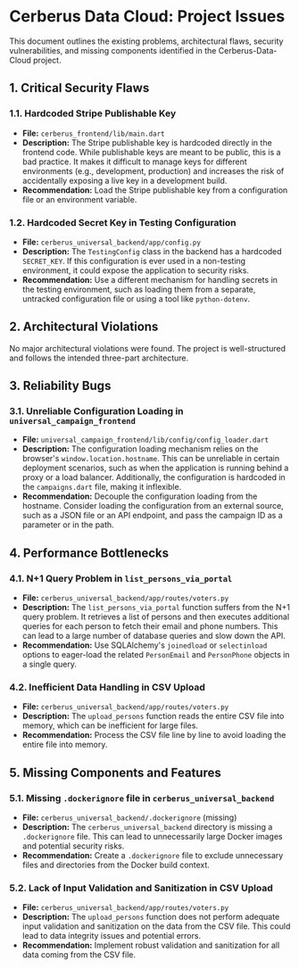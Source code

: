 # Cerberus Data Cloud: Project Issues

This document outlines the existing problems, architectural flaws, security vulnerabilities, and missing components identified in the Cerberus-Data-Cloud project.

## 1. Critical Security Flaws

### 1.1. Hardcoded Stripe Publishable Key

*   **File:** `cerberus_frontend/lib/main.dart`
*   **Description:** The Stripe publishable key is hardcoded directly in the frontend code. While publishable keys are meant to be public, this is a bad practice. It makes it difficult to manage keys for different environments (e.g., development, production) and increases the risk of accidentally exposing a live key in a development build.
*   **Recommendation:** Load the Stripe publishable key from a configuration file or an environment variable.

### 1.2. Hardcoded Secret Key in Testing Configuration

*   **File:** `cerberus_universal_backend/app/config.py`
*   **Description:** The `TestingConfig` class in the backend has a hardcoded `SECRET_KEY`. If this configuration is ever used in a non-testing environment, it could expose the application to security risks.
*   **Recommendation:** Use a different mechanism for handling secrets in the testing environment, such as loading them from a separate, untracked configuration file or using a tool like `python-dotenv`.

## 2. Architectural Violations

No major architectural violations were found. The project is well-structured and follows the intended three-part architecture.

## 3. Reliability Bugs

### 3.1. Unreliable Configuration Loading in `universal_campaign_frontend`

*   **File:** `universal_campaign_frontend/lib/config/config_loader.dart`
*   **Description:** The configuration loading mechanism relies on the browser's `window.location.hostname`. This can be unreliable in certain deployment scenarios, such as when the application is running behind a proxy or a load balancer. Additionally, the configuration is hardcoded in the `campaigns.dart` file, making it inflexible.
*   **Recommendation:** Decouple the configuration loading from the hostname. Consider loading the configuration from an external source, such as a JSON file or an API endpoint, and pass the campaign ID as a parameter or in the path.

## 4. Performance Bottlenecks

### 4.1. N+1 Query Problem in `list_persons_via_portal`

*   **File:** `cerberus_universal_backend/app/routes/voters.py`
*   **Description:** The `list_persons_via_portal` function suffers from the N+1 query problem. It retrieves a list of persons and then executes additional queries for each person to fetch their email and phone numbers. This can lead to a large number of database queries and slow down the API.
*   **Recommendation:** Use SQLAlchemy's `joinedload` or `selectinload` options to eager-load the related `PersonEmail` and `PersonPhone` objects in a single query.

### 4.2. Inefficient Data Handling in CSV Upload

*   **File:** `cerberus_universal_backend/app/routes/voters.py`
*   **Description:** The `upload_persons` function reads the entire CSV file into memory, which can be inefficient for large files.
*   **Recommendation:** Process the CSV file line by line to avoid loading the entire file into memory.

## 5. Missing Components and Features

### 5.1. Missing `.dockerignore` file in `cerberus_universal_backend`

*   **File:** `cerberus_universal_backend/.dockerignore` (missing)
*   **Description:** The `cerberus_universal_backend` directory is missing a `.dockerignore` file. This can lead to unnecessarily large Docker images and potential security risks.
*   **Recommendation:** Create a `.dockerignore` file to exclude unnecessary files and directories from the Docker build context.

### 5.2. Lack of Input Validation and Sanitization in CSV Upload

*   **File:** `cerberus_universal_backend/app/routes/voters.py`
*   **Description:** The `upload_persons` function does not perform adequate input validation and sanitization on the data from the CSV file. This could lead to data integrity issues and potential errors.
*   **Recommendation:** Implement robust validation and sanitization for all data coming from the CSV file.
